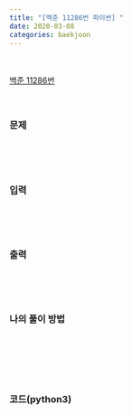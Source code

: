 ```yaml
---
title: "[백준 11286번 파이썬] "
date: 2020-03-08
categories: baekjoon
---
```


<br><br>
[백준 11286번 ](https://www.acmicpc.net/problem/11286)
<br><br><br>

### 문제<br>



<br><br><br>

### 입력<br>



<br><br><br>

### 출력

<br><br><br>

### 나의 풀이 방법<br>

```python

```



```python

```



<br><br><br>


### 코드(python3)
```python

```
